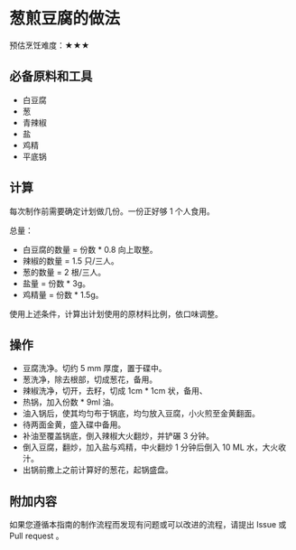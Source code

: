 # 葱煎豆腐的做法

预估烹饪难度：★★★

## 必备原料和工具

- 白豆腐
- 葱
- 青辣椒
- 盐
- 鸡精
- 平底锅

## 计算

每次制作前需要确定计划做几份。一份正好够 1 个人食用。

总量：

- 白豆腐的数量 = 份数 * 0.8 向上取整。
- 辣椒的数量 = 1.5 只/三人。
- 葱的数量 = 2 根/三人。
- 盐量 = 份数 * 3g。
- 鸡精量 = 份数 * 1.5g。

使用上述条件，计算出计划使用的原材料比例，依口味调整。

## 操作

* 豆腐洗净。切约 5 mm 厚度，置于碟中。
* 葱洗净，除去根部，切成葱花，备用。
* 辣椒洗净，切开，去籽，切成 1cm * 1cm 状，备用、
* 热锅，加入份数 * 9ml 油。
* 油入锅后，使其均匀布于锅底，均匀放入豆腐，小火煎至金黄翻面。
* 待两面金黄，盛入碟中备用。
* 补油至覆盖锅底，倒入辣椒大火翻炒，并铲碾 3 分钟。
* 倒入豆腐，翻炒，加入盐与鸡精，中火翻炒 1 分钟后倒入 10 ML 水，大火收汁。
* 出锅前撒上之前计算好的葱花，起锅盛盘。

## 附加内容

如果您遵循本指南的制作流程而发现有问题或可以改进的流程，请提出 Issue 或 Pull request 。
